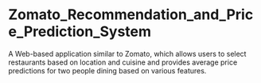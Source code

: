# Zomato_Recommendation_and_Price_Prediction_System
A Web-based application similar to Zomato, which allows users to select restaurants based on location and cuisine and provides average price predictions for two people dining based on various features.
